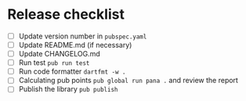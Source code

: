 # Release checklist

- [ ] Update version number in `pubspec.yaml`
- [ ] Update README.md (if necessary)
- [ ] Update CHANGELOG.md
- [ ] Run test `pub run test`
- [ ] Run code formatter `dartfmt -w .`
- [ ] Calculating pub points `pub global run pana .` and review the report
- [ ] Publish the library `pub publish`
